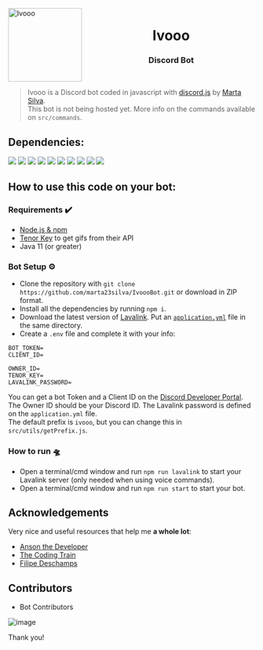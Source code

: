<img width="150" height="150" align="left" style="float: left; margin: 0 10px 0 0;" alt="Ivooo" src="https://media.discordapp.net/attachments/868061485425893408/868268766788726815/Banzai-TLK.png?width=530&height=530"> 
<h1 align="center">Ivooo</h1>
<h3 align="center">Discord Bot</h3>
<br/>

> Ivooo is a Discord bot coded in javascript with [discord.js](https://discord.js.org) by [Marta Silva](https://github.com/marta23silva). <br/>
> This bot is not being hosted yet. More info on the commands available on `src/commands`.

## Dependencies:
[![](https://img.shields.io/badge/discord.js-13.6.0-blue.svg?logo=npm)](https://www.npmjs.com/package/discord.js)
[![](https://img.shields.io/badge/minecraft--server--util-5.2.9-green?logo=npm)](https://www.npmjs.com/package/minecraft-server-util)
[![](https://img.shields.io/badge/node--fetch-2.6.1-yellow?logo=npm)](https://www.npmjs.com/package/node-fetch)
[![](https://img.shields.io/badge/dotenv-10.0.0-orange?logo=npm)](https://www.npmjs.com/package/dotenv)
[![](https://img.shields.io/badge/fs-0.0.1--security-9cf?logo=npm)](https://www.npmjs.com/package/fs)
[![](https://img.shields.io/badge/nodemon-2.0.15-lightgrey?logo=npm)](https://www.npmjs.com/package/nodemon)
[![](https://img.shields.io/badge/Lavalink-3.4-ff69b4?logo=github)](https://github.com/freyacodes/Lavalink)
[![](https://img.shields.io/badge/erela.js-2.3.3-success?logo=npm)](https://www.npmjs.com/package/erela.js)
[![](https://img.shields.io/badge/pokedev.js-1.1.4-critical?logo=npm)](https://www.npmjs.com/package/pokedev.js)
[![](https://img.shields.io/badge/skylander.js-1.0.4-blue?logo=npm)](https://www.npmjs.com/package/skylander.js)

## How to use this code on your bot:

### Requirements ✔️
* [Node.js & npm](https://docs.npmjs.com/downloading-and-installing-node-js-and-npm)
* [Tenor Key](https://tenor.com/developer/keyregistration) to get gifs from their API
* Java 11 (or greater)

### Bot Setup ⚙️
* Clone the repository with `git clone https://github.com/marta23silva/IvoooBot.git` or download in ZIP format.
* Install all the dependencies by running `npm i`.
* Download the latest version of [Lavalink](https://github.com/freyacodes/Lavalink/releases). Put an [`application.yml`](https://github.com/freyacodes/Lavalink/blob/master/LavalinkServer/application.yml.example) file in the same directory.
* Create a `.env` file and complete it with your info:
```
BOT_TOKEN=
CLIENT_ID=

OWNER_ID=
TENOR_KEY=
LAVALINK_PASSWORD=
```
You can get a bot Token and a Client ID on the [Discord Developer Portal](https://discord.com/developers/applications). The Owner ID should be your Discord ID. The Lavalink password is defined on the `application.yml` file. <br/>
The default prefix is `ivooo`, but you can change this in `src/utils/getPrefix.js`.

### How to run 🛸
* Open a terminal/cmd window and run `npm run lavalink` to start your Lavalink server (only needed when using voice commands).
* Open a terminal/cmd window and run `npm run start` to start your bot.

## Acknowledgements

Very nice and useful resources that help me **a whole lot**: 
* [Anson the Developer](https://www.youtube.com/c/AnsontheDeveloper/featured)
* [The Coding Train](https://www.youtube.com/user/shiffman)
* [Filipe Deschamps](https://www.youtube.com/c/FilipeDeschamps)

## Contributors

- Bot Contributors
 
![image](https://contrib.rocks/image?repo=marta23silva/IvoooBot)

Thank you!
